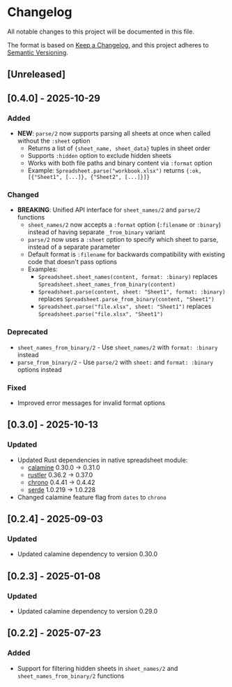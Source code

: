 # Changelog

All notable changes to this project will be documented in this file.

The format is based on [Keep a Changelog](https://keepachangelog.com/en/1.0.0/),
and this project adheres to [Semantic Versioning](https://semver.org/spec/v2.0.0.html).

## [Unreleased]

## [0.4.0] - 2025-10-29

### Added
- **NEW**: `parse/2` now supports parsing all sheets at once when called without the `:sheet` option
  - Returns a list of `{sheet_name, sheet_data}` tuples in sheet order
  - Supports `:hidden` option to exclude hidden sheets
  - Works with both file paths and binary content via `:format` option
  - Example: `Spreadsheet.parse("workbook.xlsx")` returns `{:ok, [{"Sheet1", [...]}, {"Sheet2", [...]}]}`

### Changed
- **BREAKING**: Unified API interface for `sheet_names/2` and `parse/2` functions
  - `sheet_names/2` now accepts a `:format` option (`:filename` or `:binary`) instead of having separate `_from_binary` variant
  - `parse/2` now uses a `:sheet` option to specify which sheet to parse, instead of a separate parameter
  - Default format is `:filename` for backwards compatibility with existing code that doesn't pass options
  - Examples:
    - `Spreadsheet.sheet_names(content, format: :binary)` replaces `Spreadsheet.sheet_names_from_binary(content)`
    - `Spreadsheet.parse(content, sheet: "Sheet1", format: :binary)` replaces `Spreadsheet.parse_from_binary(content, "Sheet1")`
    - `Spreadsheet.parse("file.xlsx", sheet: "Sheet1")` replaces `Spreadsheet.parse("file.xlsx", "Sheet1")`

### Deprecated
- `sheet_names_from_binary/2` - Use `sheet_names/2` with `format: :binary` instead
- `parse_from_binary/2` - Use `parse/2` with `sheet:` and `format: :binary` options instead

### Fixed
- Improved error messages for invalid format options

## [0.3.0] - 2025-10-13

### Updated
- Updated Rust dependencies in native spreadsheet module:
  - [calamine](https://github.com/tafia/calamine/blob/master/CHANGELOG.md) 0.30.0 → 0.31.0
  - [rustler](https://github.com/rusterlium/rustler/blob/master/CHANGELOG.md) 0.36.2 → 0.37.0
  - [chrono](https://github.com/chronotope/chrono/blob/main/CHANGELOG.md) 0.4.41 → 0.4.42
  - [serde](https://github.com/serde-rs/serde/releases) 1.0.219 → 1.0.228
- Changed calamine feature flag from `dates` to `chrono`

## [0.2.4] - 2025-09-03

### Updated
- Updated calamine dependency to version 0.30.0

## [0.2.3] - 2025-01-08

### Updated
- Updated calamine dependency to version 0.29.0

## [0.2.2] - 2025-07-23

### Added
- Support for filtering hidden sheets in `sheet_names/2` and `sheet_names_from_binary/2` functions


